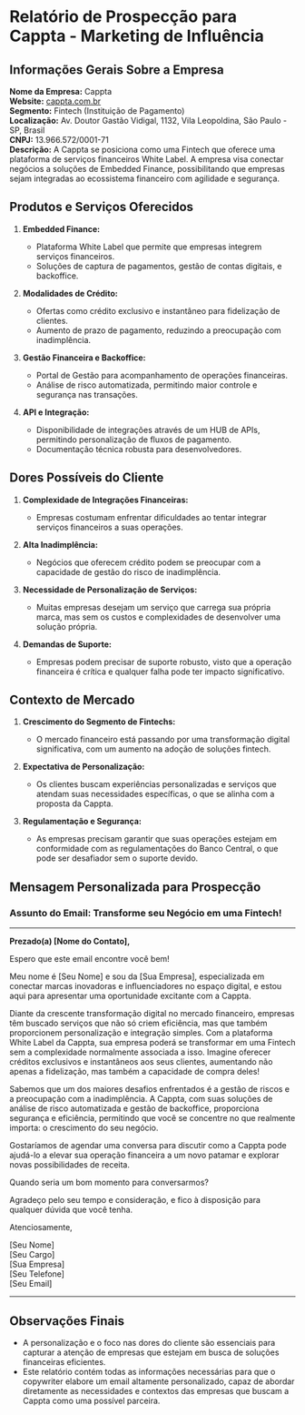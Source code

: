 # Relatório de Prospecção para Cappta - Marketing de Influência

## Informações Gerais Sobre a Empresa

**Nome da Empresa:** Cappta  
**Website:** [cappta.com.br](https://www.cappta.com.br)  
**Segmento:** Fintech (Instituição de Pagamento)  
**Localização:** Av. Doutor Gastão Vidigal, 1132, Vila Leopoldina, São Paulo - SP, Brasil  
**CNPJ:** 13.966.572/0001-71  
**Descrição:** A Cappta se posiciona como uma Fintech que oferece uma plataforma de serviços financeiros White Label. A empresa visa conectar negócios a soluções de Embedded Finance, possibilitando que empresas sejam integradas ao ecossistema financeiro com agilidade e segurança.

## Produtos e Serviços Oferecidos

1. **Embedded Finance:**  
   - Plataforma White Label que permite que empresas integrem serviços financeiros.
   - Soluções de captura de pagamentos, gestão de contas digitais, e backoffice.

2. **Modalidades de Crédito:**  
   - Ofertas como crédito exclusivo e instantâneo para fidelização de clientes.
   - Aumento de prazo de pagamento, reduzindo a preocupação com inadimplência.

3. **Gestão Financeira e Backoffice:**  
   - Portal de Gestão para acompanhamento de operações financeiras.
   - Análise de risco automatizada, permitindo maior controle e segurança nas transações.

4. **API e Integração:**  
   - Disponibilidade de integrações através de um HUB de APIs, permitindo personalização de fluxos de pagamento.
   - Documentação técnica robusta para desenvolvedores.

## Dores Possíveis do Cliente

1. **Complexidade de Integrações Financeiras:** 
   - Empresas costumam enfrentar dificuldades ao tentar integrar serviços financeiros a suas operações.

2. **Alta Inadimplência:**
   - Negócios que oferecem crédito podem se preocupar com a capacidade de gestão do risco de inadimplência.

3. **Necessidade de Personalização de Serviços:** 
   - Muitas empresas desejam um serviço que carrega sua própria marca, mas sem os custos e complexidades de desenvolver uma solução própria.

4. **Demandas de Suporte:** 
   - Empresas podem precisar de suporte robusto, visto que a operação financeira é crítica e qualquer falha pode ter impacto significativo.

## Contexto de Mercado

1. **Crescimento do Segmento de Fintechs:**
   - O mercado financeiro está passando por uma transformação digital significativa, com um aumento na adoção de soluções fintech. 

2. **Expectativa de Personalização:**
   - Os clientes buscam experiências personalizadas e serviços que atendam suas necessidades específicas, o que se alinha com a proposta da Cappta.

3. **Regulamentação e Segurança:**
   - As empresas precisam garantir que suas operações estejam em conformidade com as regulamentações do Banco Central, o que pode ser desafiador sem o suporte devido.

## Mensagem Personalizada para Prospecção

### Assunto do Email: Transforme seu Negócio em uma Fintech!

---

**Prezado(a) [Nome do Contato],**

Espero que este email encontre você bem!

Meu nome é [Seu Nome] e sou da [Sua Empresa], especializada em conectar marcas inovadoras e influenciadores no espaço digital, e estou aqui para apresentar uma oportunidade excitante com a Cappta.

Diante da crescente transformação digital no mercado financeiro, empresas têm buscado serviços que não só criem eficiência, mas que também proporcionem personalização e integração simples. Com a plataforma White Label da Cappta, sua empresa poderá se transformar em uma Fintech sem a complexidade normalmente associada a isso. Imagine oferecer créditos exclusivos e instantâneos aos seus clientes, aumentando não apenas a fidelização, mas também a capacidade de compra deles!

Sabemos que um dos maiores desafios enfrentados é a gestão de riscos e a preocupação com a inadimplência. A Cappta, com suas soluções de análise de risco automatizada e gestão de backoffice, proporciona segurança e eficiência, permitindo que você se concentre no que realmente importa: o crescimento do seu negócio.

Gostaríamos de agendar uma conversa para discutir como a Cappta pode ajudá-lo a elevar sua operação financeira a um novo patamar e explorar novas possibilidades de receita.

Quando seria um bom momento para conversarmos?

Agradeço pelo seu tempo e consideração, e fico à disposição para qualquer dúvida que você tenha.

Atenciosamente,

[Seu Nome]  
[Seu Cargo]  
[Sua Empresa]  
[Seu Telefone]  
[Seu Email]  

--- 

## Observações Finais

- A personalização e o foco nas dores do cliente são essenciais para capturar a atenção de empresas que estejam em busca de soluções financeiras eficientes.  
- Este relatório contém todas as informações necessárias para que o copywriter elabore um email altamente personalizado, capaz de abordar diretamente as necessidades e contextos das empresas que buscam a Cappta como uma possível parceira.